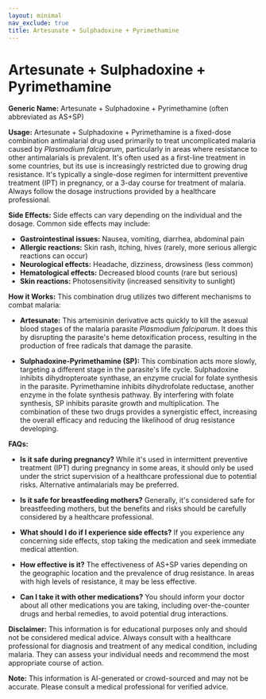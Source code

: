 ```yaml
---
layout: minimal
nav_exclude: true
title: Artesunate + Sulphadoxine + Pyrimethamine
---
```


# Artesunate + Sulphadoxine + Pyrimethamine

**Generic Name:** Artesunate + Sulphadoxine + Pyrimethamine (often abbreviated as AS+SP)

**Usage:**  Artesunate + Sulphadoxine + Pyrimethamine is a fixed-dose combination antimalarial drug used primarily to treat uncomplicated malaria caused by *Plasmodium falciparum*, particularly in areas where resistance to other antimalarials is prevalent. It's often used as a first-line treatment in some countries, but its use is increasingly restricted due to growing drug resistance.  It's typically a single-dose regimen for intermittent preventive treatment (IPT) in pregnancy, or a 3-day course for treatment of malaria.  Always follow the dosage instructions provided by a healthcare professional.

**Side Effects:**  Side effects can vary depending on the individual and the dosage. Common side effects may include:

* **Gastrointestinal issues:** Nausea, vomiting, diarrhea, abdominal pain
* **Allergic reactions:** Skin rash, itching, hives (rarely, more serious allergic reactions can occur)
* **Neurological effects:** Headache, dizziness, drowsiness (less common)
* **Hematological effects:**  Decreased blood counts (rare but serious)
* **Skin reactions:** Photosensitivity (increased sensitivity to sunlight)

**How it Works:** This combination drug utilizes two different mechanisms to combat malaria:

* **Artesunate:**  This artemisinin derivative acts quickly to kill the asexual blood stages of the malaria parasite *Plasmodium falciparum*. It does this by disrupting the parasite's heme detoxification process, resulting in the production of free radicals that damage the parasite.

* **Sulphadoxine-Pyrimethamine (SP):** This combination acts more slowly, targeting a different stage in the parasite's life cycle.  Sulphadoxine inhibits dihydropteroate synthase, an enzyme crucial for folate synthesis in the parasite. Pyrimethamine inhibits dihydrofolate reductase, another enzyme in the folate synthesis pathway.  By interfering with folate synthesis, SP inhibits parasite growth and multiplication.  The combination of these two drugs provides a synergistic effect, increasing the overall efficacy and reducing the likelihood of drug resistance developing.


**FAQs:**

* **Is it safe during pregnancy?**  While it's used in intermittent preventive treatment (IPT) during pregnancy in some areas, it should only be used under the strict supervision of a healthcare professional due to potential risks.  Alternative antimalarials may be preferred.

* **Is it safe for breastfeeding mothers?**  Generally, it's considered safe for breastfeeding mothers, but the benefits and risks should be carefully considered by a healthcare professional.

* **What should I do if I experience side effects?**  If you experience any concerning side effects, stop taking the medication and seek immediate medical attention.

* **How effective is it?**  The effectiveness of AS+SP varies depending on the geographic location and the prevalence of drug resistance.  In areas with high levels of resistance, it may be less effective.

* **Can I take it with other medications?**  You should inform your doctor about all other medications you are taking, including over-the-counter drugs and herbal remedies, to avoid potential drug interactions.

**Disclaimer:** This information is for educational purposes only and should not be considered medical advice.  Always consult with a healthcare professional for diagnosis and treatment of any medical condition, including malaria.  They can assess your individual needs and recommend the most appropriate course of action.


**Note:** This information is AI-generated or crowd-sourced and may not be accurate. Please consult a medical professional for verified advice.
